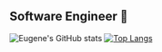 ## Software Engineer 👋

![Eugene's GitHub stats](https://github-readme-stats.vercel.app/api?username=esabie&show_icons=true&theme=radical)
[![Top Langs](https://github-readme-stats.vercel.app/api/top-langs/?username=esabie)](https://github.com/anuraghazra/github-readme-stats)

<!--
**esabie/esabie** is a ✨ _special_ ✨ repository because its `README.md` (this file) appears on your GitHub profile.

Here are some ideas to get you started:

- 🔭 I’m currently working on ...
- 🌱 I’m currently learning ...
- 👯 I’m looking to collaborate on ...
- 🤔 I’m looking for help with ...
- 💬 Ask me about ...
- 📫 How to reach me: ...
- 😄 Pronouns: ...
- ⚡ Fun fact: ...
-->
